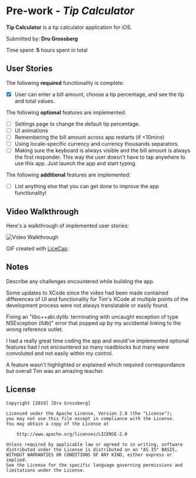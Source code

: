 # Pre-work - *Tip Calculator*

**Tip Calculator** is a tip calculator application for iOS.

Submitted by: **Dru Grossberg**

Time spent: **5** hours spent in total

## User Stories

The following **required** functionality is complete:

* [X] User can enter a bill amount, choose a tip percentage, and see the tip and total values.

The following **optional** features are implemented:
* [ ] Settings page to change the default tip percentage.
* [ ] UI animations
* [ ] Remembering the bill amount across app restarts (if <10mins)
* [ ] Using locale-specific currency and currency thousands separators.
* [ ] Making sure the keyboard is always visible and the bill amount is always the first responder. This way the user doesn't have to tap anywhere to use this app. Just launch the app and start typing.

The following **additional** features are implemented:

- [ ] List anything else that you can get done to improve the app functionality!

## Video Walkthrough 

Here's a walkthrough of implemented user stories:

<img src='http://i.imgur.com/link/to/your/gif/file.gif' title='Video Walkthrough' width='' alt='Video Walkthrough' />

GIF created with [LiceCap](http://www.cockos.com/licecap/).

## Notes

Describe any challenges encountered while building the app.

Some updates to XCode since the video had been made contained differences of UI and functionality for Tim's XCode at multiple points of the development process were not always translatable or easily found.

Fixing an "libc++abi.dylib: terminating with uncaught exception of type NSException (lldb)" error that popped up by my accidental linking to the wrong reference outlet.

I had a really great time coding the app and would've implemented optional features had I not encountered so many roadblocks but many were convoluted and not easily within my control.

A feature wasn't highlighted or explained which required correspondance but overall Tim was an amazing teacher.

## License

    Copyright [2019] [Dru Grossberg]

    Licensed under the Apache License, Version 2.0 (the "License");
    you may not use this file except in compliance with the License.
    You may obtain a copy of the License at

        http://www.apache.org/licenses/LICENSE-2.0

    Unless required by applicable law or agreed to in writing, software
    distributed under the License is distributed on an "AS IS" BASIS,
    WITHOUT WARRANTIES OR CONDITIONS OF ANY KIND, either express or implied.
    See the License for the specific language governing permissions and
    limitations under the License.
